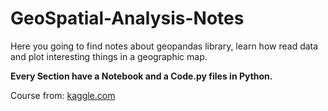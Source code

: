 # **GeoSpatial-Analysis-Notes**

Here you going to find notes about geopandas library, learn how read data and plot interesting things in a geographic map.

**Every Section have a Notebook and a Code.py files in Python.**

Course from: [kaggle.com](https://www.kaggle.com/code/alexisbcook/your-first-map/tutorial)
